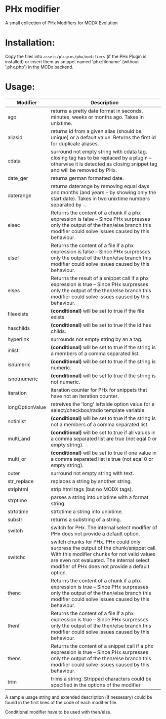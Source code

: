 PHx modifier
================================================================================

A small collection of PHx Modifiers for MODX Evolution


Installation:
================================================================================
Copy the files into `assets/plugins/phx/modifiers` (if the PHx Plugin is 
installed) or insert them as snippet named 'phx:filename' (without '.phx.php') 
in the MODx backend.


Usage:
================================================================================

Modifier | Description
-------- | -----------
ago | returns a pretty date format in seconds, minutes, weeks or months ago. Takes in unixtime.
aliasid | returns id from a given alias (should be unique) or a default value. Returns the first id for duplicate aliases.
cdata | surround not empty string with cdata tag. closing tag has to be replaced by a plugin – otherwise it is detected as closing snippet tag and will be removed by PHx.
date_ger | returns german formatted date.
daterange | returns daterange by removing equal days and months (and years – by showing only the start date). Takes in two unixtime numbers separated by `-`.
elsec | Returns the content of a chunk if a phx expression is false – Since PHx surpresses only the output of the then/else branch this modifier could solve issues caused by this behaviour.
elsef | Returns the content of a file if a phx expression is false – Since PHx surpresses only the output of the then/else branch this modifier could solve issues caused by this behaviour.
elses | Returns the result of a snippet call if a phx expression is true – Since PHx surpresses only the output of the then/else branch this modifier could solve issues caused by this behaviour.
fileexists | **(conditional)** will be set to true if the file exists
haschilds | **(conditional)** will be set to true if the id has childs.
hyperlink | surrounds not empty string by an a tag.
inlist | **(conditional)** will be set to true if the string is a members of a comma separated list.
isnumeric | **(conditional)** will be set to true  if the string is numeric.
isnotnumeric | **(conditional)** will be set to true  if the string is not numeric.
iteration  | iteration counter for PHx for snippets that have not an iteration counter.
longOptionValue | retreives the 'long' leftside option value for a select/checkbox/radio template variable.
notinlist | **(conditional)** will be set to true if the string is not a members of a comma separated list.
multi_and | **(conditional)** will be set to true if all values in a comma separated list are true (not eqal 0 or empty string).
multi_or | **(conditional)** will be set to true if one value in a comma separated list is true (not eqal 0 or empty string).
outer | surround not empty string with text.
str_replace | replaces a string by another string.
striphtml | strip html tags (but no MODX tags).
strptime | parses a string into unixtime with a format string.
strtotime | strtotime a string into unixtime.
substr | returns a substring of a string.
switch | switch for PHx. The internal select modifier of PHx does not provide a default option.
switchc | switch chunks for PHx. PHx could only surpress the output of the chunk/snippet call. With this modifier chunks for not valid values are even not evaluated. The internal select modifier of PHx does not provide a default option.
thenc | Returns the content of a chunk if a phx expression is true – Since PHx surpresses only the output of the then/else branch this modifier could solve issues caused by this behaviour.
thenf | Returns the content of a file if a phx expression is true – Since PHx surpresses only the output of the then/else branch this modifier could solve issues caused by this behaviour.
thens | Returns the content of a snippet call if a phx expression is true – Since PHx surpresses only the output of the then/else branch this modifier could solve issues caused by this behaviour.
trim | trims a string. Stripped characters could be specified in the options of the modifier

A sample usage string and extended description (if nessesary) could be found in the first lines of the code of each modifier file.

Conditional modifier have to be used with then/else.